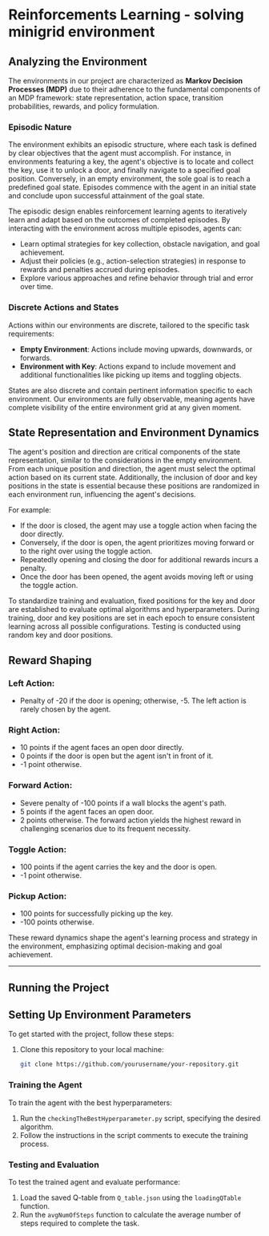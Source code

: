 # Reinforcements Learning - solving minigrid environment

## Analyzing the Environment

The environments in our project are characterized as **Markov Decision Processes (MDP)** due to their adherence to the fundamental components of an MDP framework: state representation, action space, transition probabilities, rewards, and policy formulation.

### Episodic Nature

The environment exhibits an episodic structure, where each task is defined by clear objectives that the agent must accomplish. For instance, in environments featuring a key, the agent's objective is to locate and collect the key, use it to unlock a door, and finally navigate to a specified goal position. Conversely, in an empty environment, the sole goal is to reach a predefined goal state. Episodes commence with the agent in an initial state and conclude upon successful attainment of the goal state.

The episodic design enables reinforcement learning agents to iteratively learn and adapt based on the outcomes of completed episodes. By interacting with the environment across multiple episodes, agents can:

- Learn optimal strategies for key collection, obstacle navigation, and goal achievement.
- Adjust their policies (e.g., action-selection strategies) in response to rewards and penalties accrued during episodes.
- Explore various approaches and refine behavior through trial and error over time.

### Discrete Actions and States

Actions within our environments are discrete, tailored to the specific task requirements:

- **Empty Environment**: Actions include moving upwards, downwards, or forwards.
- **Environment with Key**: Actions expand to include movement and additional functionalities like picking up items and toggling objects.

States are also discrete and contain pertinent information specific to each environment. Our environments are fully observable, meaning agents have complete visibility of the entire environment grid at any given moment.

## State Representation and Environment Dynamics

The agent's position and direction are critical components of the state representation, similar to the considerations in the empty environment. From each unique position and direction, the agent must select the optimal action based on its current state. Additionally, the inclusion of door and key positions in the state is essential because these positions are randomized in each environment run, influencing the agent's decisions.

For example:
- If the door is closed, the agent may use a toggle action when facing the door directly.
- Conversely, if the door is open, the agent prioritizes moving forward or to the right over using the toggle action.
- Repeatedly opening and closing the door for additional rewards incurs a penalty.
- Once the door has been opened, the agent avoids moving left or using the toggle action.

To standardize training and evaluation, fixed positions for the key and door are established to evaluate optimal algorithms and hyperparameters. During training, door and key positions are set in each epoch to ensure consistent learning across all possible configurations. Testing is conducted using random key and door positions.

## Reward Shaping

### Left Action:
- Penalty of -20 if the door is opening; otherwise, -5. The left action is rarely chosen by the agent.

### Right Action:
- 10 points if the agent faces an open door directly.
- 0 points if the door is open but the agent isn't in front of it.
- -1 point otherwise.

### Forward Action:
- Severe penalty of -100 points if a wall blocks the agent's path.
- 5 points if the agent faces an open door.
- 2 points otherwise. The forward action yields the highest reward in challenging scenarios due to its frequent necessity.

### Toggle Action:
- 100 points if the agent carries the key and the door is open.
- -1 point otherwise.

### Pickup Action:
- 100 points for successfully picking up the key.
- -100 points otherwise.

These reward dynamics shape the agent's learning process and strategy in the environment, emphasizing optimal decision-making and goal achievement.

---

## Running the Project

## Setting Up Environment Parameters

To get started with the project, follow these steps:

1. Clone this repository to your local machine:

   ```bash
   git clone https://github.com/yourusername/your-repository.git
   
### Training the Agent

To train the agent with the best hyperparameters:

1. Run the `checkingTheBestHyperparameter.py` script, specifying the desired algorithm.
2. Follow the instructions in the script comments to execute the training process.

### Testing and Evaluation

To test the trained agent and evaluate performance:

1. Load the saved Q-table from `Q_table.json` using the `loadingQTable` function.
2. Run the `avgNumOfSteps` function to calculate the average number of steps required to complete the task.


